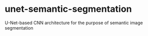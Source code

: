 # unet-semantic-segmentation
U-Net-based CNN architecture for the purpose of semantic image segmentation
